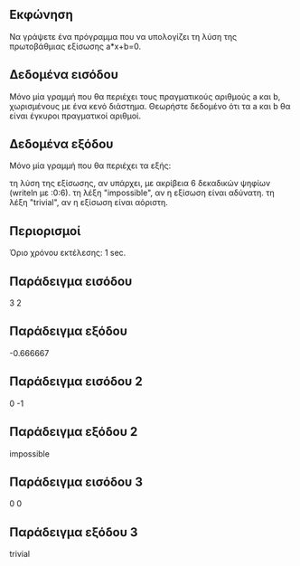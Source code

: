 ## Εκφώνηση
Να γράψετε ένα πρόγραμμα που να υπολογίζει τη λύση της πρωτοβάθμιας εξίσωσης a*x+b=0.

## Δεδομένα εισόδου
Μόνο μία γραμμή που θα περιέχει τους πραγματικούς αριθμούς a και b, χωρισμένους με ένα κενό διάστημα. Θεωρήστε δεδομένο ότι τα a και b θα είναι έγκυροι πραγματικοί αριθμοί.

## Δεδομένα εξόδου
Μόνο μία γραμμή που θα περιέχει τα εξής:

τη λύση της εξίσωσης, αν υπάρχει, με ακρίβεια 6 δεκαδικών ψηφίων (writeln με :0:6).
τη λέξη "impossible", αν η εξίσωση είναι αδύνατη.
τη λέξη "trivial", αν η εξίσωση είναι αόριστη.
## Περιορισμοί
Όριο χρόνου εκτέλεσης: 1 sec.
## Παράδειγμα εισόδου
3 2
## Παράδειγμα εξόδου
-0.666667
## Παράδειγμα εισόδου 2
0 -1
## Παράδειγμα εξόδου 2
impossible
## Παράδειγμα εισόδου 3
0 0
## Παράδειγμα εξόδου 3
trivial
